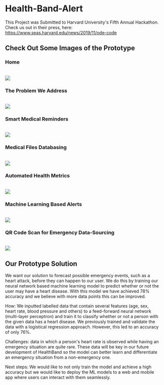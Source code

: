 # Health-Band-Alert
This Project was Submitted to Harvard University's Fifth Annual Hackathon. Check us out in their press, here:
https://www.seas.harvard.edu/news/2019/11/ode-code

## Check Out Some Images of the Prototype
### Home
<br/> <img src="https://github.com/rishabhstha/Smart-Medical-Alert/blob/master/HackHarvard_Images/1%20Home.png" />
### The Problem We Address
<br/> <img src="https://github.com/rishabhstha/Smart-Medical-Alert/blob/master/HackHarvard_Images/2%20Problem.png" />
### Smart Medical Reminders
<br/> <img src="https://github.com/rishabhstha/Smart-Medical-Alert/blob/master/HackHarvard_Images/3%20Smart%20Reminders.png" />
### Medical Files Databasing
<br/> <img src="https://github.com/rishabhstha/Smart-Medical-Alert/blob/master/HackHarvard_Images/4%20Medical%20Files%20Database.png" />
### Automated Health Metrics
<br/> <img src="https://github.com/rishabhstha/Smart-Medical-Alert/blob/master/HackHarvard_Images/5%20Health%20Metrics.png" />
### Machine Learning Based Alerts
<br/> <img src="https://github.com/rishabhstha/Smart-Medical-Alert/blob/master/HackHarvard_Images/6%20ML%20Alerts.png" />
### QR Code Scan for Emergency Data-Sourcing
<br/> <img src="https://github.com/rishabhstha/Smart-Medical-Alert/blob/master/HackHarvard_Images/7%20QR%20Code.png" />


## Our Prototype Solution
We want our solution to forecast possible emergency events, such as a heart attack, before they can happen to our user. We do this by training our neural network based machine learning model to predict whether or not the user may have a heart disease. With this model we have achieved 78% accuracy and we believe with more data points this can be improved. 

How: We inputted labelled data that contain several features (age, sex, heart rate, blood pressure and others) to a feed-forward neural network (multi-layer perceptron) and train it to classify whether or not a person with the given data has a heart disease. We previously trained and validate the data with a logistical regression approach. However, this led to an accuracy of only 76%. 

Challenges: data in which a person's heart rate is observed while having an emergency situation are quite rare. These data will be key in our future development of HealthBand so the model can better learn and differentiate an emergency situation from a non-emergency one.

Next steps: We would like to not only train the model and achieve a high accuracy but we would like to deploy the ML models to a web and mobile app where users can interact with them seamlessly.
